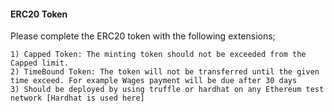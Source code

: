 #### ERC20 Token

Please complete the ERC20 token with the following extensions;

    1) Capped Token: The minting token should not be exceeded from the Capped limit.
    2) TimeBound Token: The token will not be transferred until the given time exceed. For example Wages payment will be due after 30 days
    3) Should be deployed by using truffle or hardhat on any Ethereum test network [Hardhat is used here]